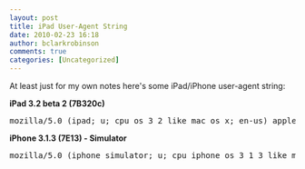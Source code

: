 ```yaml
---
layout: post
title: iPad User-Agent String
date: 2010-02-23 16:18
author: bclarkrobinson
comments: true
categories: [Uncategorized]
---
```

At least just for my own notes here's some iPad/iPhone user-agent string:

**iPad 3.2 beta 2 (7B320c)**

<pre lang="Text" colla="+">
mozilla/5.0 (ipad; u; cpu os 3_2 like mac os x; en-us) applewebkit/531.21.10 (khtml, like gecko) version/4.0.4 mobile/7b320c safari/531.21.10
</pre>

**iPhone 3.1.3 (7E13) - Simulator**

<pre lang="Text" colla="+">
mozilla/5.0 (iphone simulator; u; cpu iphone os 3_1_3 like mac os x; en-us) applewebkit/528.18 (khtml, like gecko) version/4.0 mobile/7e18 safari/528.16
</pre>

